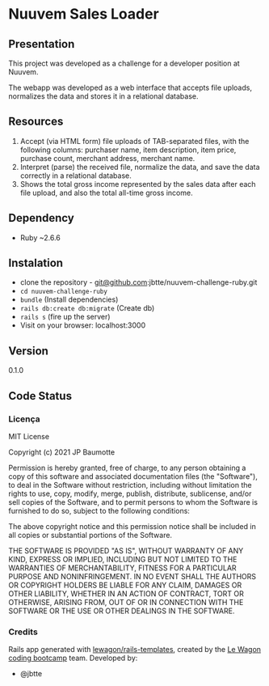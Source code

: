 # Nuuvem Sales Loader
## Presentation
This project was developed as a challenge for a developer position at Nuuvem.

The webapp was developed as a web interface that accepts file uploads, normalizes the data and stores it in a relational database.


## Resources
1. Accept (via HTML form) file uploads of TAB-separated files, with the following columns: purchaser name, item description, item price, purchase count, merchant address, merchant name.
2. Interpret (parse) the received file, normalize the data, and save the data correctly in a relational database.
3. Shows the total gross income represented by the sales data after each file upload, and also the total all-time gross income. 

## Dependency
* Ruby ~2.6.6

## Instalation
* clone the repository - git@github.com:jbtte/nuuvem-challenge-ruby.git
* `cd nuuvem-challenge-ruby`
* `bundle` (Install dependencies)
* `rails db:create db:migrate` (Create db)
* `rails s` (fire up the server)
* Visit on your browser: localhost:3000

## Version
0.1.0

## Code Status
### Licença
MIT License

Copyright (c) 2021 JP Baumotte

Permission is hereby granted, free of charge, to any person obtaining a copy of this software and associated documentation files (the "Software"), to deal in the Software without restriction, including without limitation the rights to use, copy, modify, merge, publish, distribute, sublicense, and/or sell copies of the Software, and to permit persons to whom the Software is furnished to do so, subject to the following conditions:

The above copyright notice and this permission notice shall be included in all copies or substantial portions of the Software.

THE SOFTWARE IS PROVIDED "AS IS", WITHOUT WARRANTY OF ANY KIND, EXPRESS OR IMPLIED, INCLUDING BUT NOT LIMITED TO THE WARRANTIES OF MERCHANTABILITY, FITNESS FOR A PARTICULAR PURPOSE AND NONINFRINGEMENT. IN NO EVENT SHALL THE AUTHORS OR COPYRIGHT HOLDERS BE LIABLE FOR ANY CLAIM, DAMAGES OR OTHER LIABILITY, WHETHER IN AN ACTION OF CONTRACT, TORT OR OTHERWISE, ARISING FROM, OUT OF OR IN CONNECTION WITH THE SOFTWARE OR THE USE OR OTHER DEALINGS IN THE SOFTWARE.

### Credits
Rails app generated with [lewagon/rails-templates](https://github.com/lewagon/rails-templates), created by the [Le Wagon coding bootcamp](https://www.lewagon.com) team.
Developed by:
* @jbtte 

